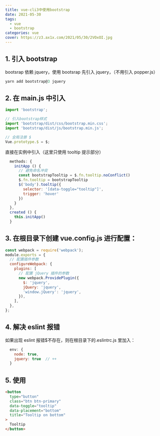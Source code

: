 ```yaml
---
title: vue-cli3中使用bootstrap
date: 2021-05-30
tags:
  - vue
  - bootstrap
categories: vue
cover: https://z3.ax1x.com/2021/05/30/2VOxOI.jpg
---
```


## 1. 引入 bootstrap

bootsrap 依赖 jquery，使用 bootsrap 先引入 jquery，（不用引入 popper.js）

```javascript
yarn add bootstrap@3 jquery
```

## 2. 在 main.js 中引入

```javascript
import 'bootstrap';

// 引入bootstrap样式
import 'bootstrap/dist/css/bootstrap.min.css';
import 'bootstrap/dist/js/bootstrap.min.js';

// 全局注册 $
Vue.prototype.$ = $;
```

直接在实例中引入（这里只使用 tooltip 提示部分）

```javascript
  methods: {
    initApp () {
      // 避免命名冲突
      const bootstrapTooltip = $.fn.tooltip.noConflict()
      $.fn.tooltip = bootstrapTooltip
      $('body').tooltip({
        selector: '[data-toggle="tooltip"]',
        trigger: 'hover'
      })
    }
  },
  created () {
    this.initApp()
  }
```

## 3. 在根目录下创建 vue.config.js 进行配置：

```javascript
const webpack = require('webpack');
module.exports = {
  // 配置插件参数
  configureWebpack: {
    plugins: [
      // 配置 jQuery 插件的参数
      new webpack.ProvidePlugin({
        $: 'jquery',
        jQuery: 'jquery',
        'window.jQuery': 'jquery',
      }),
    ],
  },
};
```

## 4. 解决 eslint 报错

如果出现 eslint 报错$不存在，则在根目录下的.eslintrc.js 里加入：

```javascript
  env: {
    node: true,
    jquery: true  // ++
  }
```

## 5. 使用

```html
<button
  type="button"
  class="btn btn-primary"
  data-toggle="tooltip"
  data-placement="bottom"
  title="Tooltip on bottom"
>
  Tooltip
</button>
```
